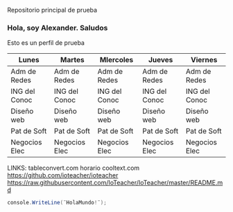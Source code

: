 Repositorio principal de prueba
### Hola, soy Alexander. Saludos

Esto es un perfil de prueba

| Lunes         | Martes        | MIercoles     | Jueves        | Viernes       |
|---------------|---------------|---------------|---------------|---------------|
| Adm de Redes  | Adm de Redes  | Adm de Redes  | Adm de Redes  | Adm de Redes  |
| ING del Conoc | ING del Conoc | ING del Conoc | ING del Conoc | ING del Conoc |
| Diseño web    | Diseño web    | Diseño web    | Diseño web    | Diseño web    |
| Pat de Soft   | Pat de Soft   | Pat de Soft   | Pat de Soft   | Pat de Soft   |
| Negocios Elec | Negocios Elec | Negocios Elec | Negocios Elec | Negocios Elec |


LINKS:
tableconvert.com horario
cooltext.com
https://github.com/ioteacher/ioteacher
https://raw.githubusercontent.com/IoTeacher/IoTeacher/master/README.md

```C#
console.WriteLine(¨HolaMundo!¨);
```
